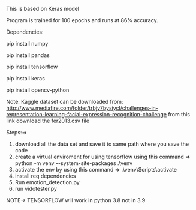 This is based on Keras model


Program is trained for 100 epochs and runs at 86% accuracy.

Dependencies:

pip install numpy

pip install pandas

pip install tensorflow

pip install keras

pip install opencv-python


Note: Kaggle dataset can be downloaded from:
http://www.mediafire.com/folder/trbjv7bysiycl/challenges-in-representation-learning-facial-expression-recognition-challenge
from this link download the fer2013.csv file 

Steps:=>
1. download all the data set and save it to same path where you save the code
2. create a virtual enviroment for using tensorflow using this command => python -m venv --system-site-packages .\venv
3. activate the env by using this command => .\venv\Scripts\activate
4. install req dependencies
5. Run emotion_detection.py
6. run vidotester.py


NOTE-> TENSORFLOW  will work in python 3.8 not in 3.9 
